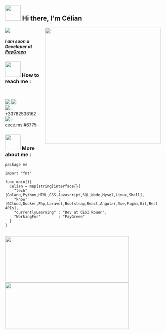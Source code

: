 <h2><img src="https://media.giphy.com/media/3tLfHNBLVmerqGEwHm/giphy.gif" height="50px"/> Hi there, I'm Célian </h2>

![](https://komarev.com/ghpvc/?username=celian-hamon&color=ff69b4)
<img align="right" src="https://media.giphy.com/media/SbIzfdJa9YAxxnHqTe/giphy.gif" width="375px" height="375px">
<h4><em>I am soon a Developer at <a href="https://www.paygreen.io/">PayGreen</a></em></h4>

<h3 align="left"><img src="https://media.giphy.com/media/3ohs4l3Tlr1rzSNm80/giphy.gif" width="50px" height="50px" />  How to reach me : </h3>

<br />

[<img src="https://img.icons8.com/nolan/50/linkedin.png"/>][linkedin]
[<img src="https://img.icons8.com/nolan/50/new-post.png"/>][mail]
<br/>
<img src="https://img.icons8.com/nolan/32/phonelink-ring.png"/> : +33782538162
<br/>
<img src="https://img.icons8.com/nolan/32/discord-new-logo.png"/> : cece.msi#6775


### <img src="https://media.giphy.com/media/5xaOcLSTZxK69HMrMGc/giphy.gif" width="50px" height="50px"> More about me :

```golang
package me

import "fmt"

func main(){
  Celian = map[string]interface{}{
    "tech"              : [Golang,Python,HTML,CSS,Javascript,SQL,Node,Mysql,Linux,Shell],
    "know'              : [GCloud,Docker,Php,Laravel,Bootstrap,React,Angular,Vue,Figma,Git,Rest APIs],
    "currentlyLearning" : "Dev at CESI Rouen",
    "WorkingFor"        : "PayGreen"
  }
}


```


<img align="center" width="400px" height="150px" src="https://github-readme-stats.vercel.app/api?username=celian-hamon&count_private=true&theme=radical&show_icons=true&include_all_commits=true)"/><img align="center" width="400px" height="150px" src="https://github-readme-stats.vercel.app/api/top-langs/?username=celian-hamon&layout=compact&theme=radical&card_heigth=500"/>

[github]: https://github.com/skelletondude
[discord]: https://discord.gg/EbFVbBFc
[linkedin]: https://linkedin.com/in/célian-hamon
[mail]: mailto://hamoncelian@gmail.com
[phone]: tel:+33782538162
